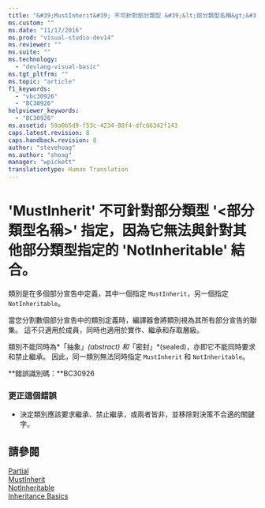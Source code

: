 ```yaml
---
title: "&#39;MustInherit&#39; 不可針對部分類型 &#39;&lt;部分類型名稱&gt;&#39; 指定，因為它無法與針對其他部分類型指定的 &#39;NotInheritable&#39; 結合。 | Microsoft Docs"
ms.custom: ""
ms.date: "11/17/2016"
ms.prod: "visual-studio-dev14"
ms.reviewer: ""
ms.suite: ""
ms.technology: 
  - "devlang-visual-basic"
ms.tgt_pltfrm: ""
ms.topic: "article"
f1_keywords: 
  - "vbc30926"
  - "BC30926"
helpviewer_keywords: 
  - "BC30926"
ms.assetid: 59a0b5d9-f53c-4234-88f4-dfc66342f143
caps.latest.revision: 8
caps.handback.revision: 8
author: "stevehoag"
ms.author: "shoag"
manager: "wpickett"
translationtype: Human Translation
---
```

# &#39;MustInherit&#39; 不可針對部分類型 &#39;&lt;部分類型名稱&gt;&#39; 指定，因為它無法與針對其他部分類型指定的 &#39;NotInheritable&#39; 結合。
類別是在多個部分宣告中定義，其中一個指定 `MustInherit`，另一個指定 `NotInheritable`。  
  
 當您分割數個部分宣告中的類別定義時，編譯器會將類別視為其所有部分宣告的聯集。 這不只適用於成員，同時也適用於實作、繼承和存取層級。  
  
 類別不能同時為*「抽象」*\(abstract\) 和*「密封」*\(sealed\)，亦即它不能同時要求和禁止繼承。 因此，同一類別無法同時指定 `MustInherit` 和 `NotInheritable`。  
  
 **錯誤識別碼：**BC30926  
  
### 更正這個錯誤  
  
-   決定類別應該要求繼承、禁止繼承，或兩者皆非，並移除對決策不合適的關鍵字。  
  
## 請參閱  
 [Partial](../../visual-basic/language-reference/modifiers/partial.md)   
 [MustInherit](../../visual-basic/language-reference/modifiers/mustinherit.md)   
 [NotInheritable](../../visual-basic/language-reference/modifiers/notinheritable.md)   
 [Inheritance Basics](../../visual-basic/programming-guide/language-features/objects-and-classes/inheritance-basics.md)